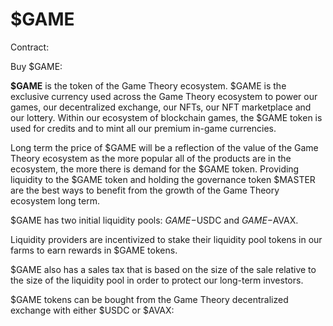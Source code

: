 # $GAME

Contract:&#x20;

Buy $GAME:

**$GAME** is the token of the Game Theory ecosystem. $GAME is the exclusive currency used across the Game Theory ecosystem to power our games, our decentralized exchange, our NFTs, our NFT marketplace and our lottery. Within our ecosystem of blockchain games, the $GAME token is used for credits and to mint all our premium in-game currencies.&#x20;

Long term the price of $GAME will be a reflection of the value of the Game Theory ecosystem as the more popular all of the products are in the ecosystem, the more there is demand for the $GAME token. Providing liquidity to the $GAME token and holding the governance token $MASTER are the best ways to benefit from the growth of the Game Theory ecosystem long term.&#x20;

$GAME has two initial liquidity pools: $GAME-$USDC and $GAME-$AVAX.

Liquidity providers are incentivized to stake their liquidity pool tokens in our farms to earn rewards in $GAME tokens.

$GAME also has a sales tax that is based on the size of the sale relative to the size of the liquidity pool in order to protect our long-term investors.

$GAME tokens can be bought from the Game Theory decentralized exchange with either $USDC or $AVAX:&#x20;



